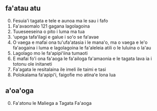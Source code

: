 ## fa'atau atu

0. Fesuia'i tagata e tele e aunoa ma le sau i fafo
1. Fa'avaomalo 121 gagana lagolagoina
2. Tuueseeseina o pito i luma ma tua
3. 'upega tafaʻilagi e galue i soʻo se faʻavae
4. O vaega e mafai ona tu'ufa'atasia i le mana'o, ma o vaega e le'o fa'aogaina i luma e lagolagoina le fa'aleleia atili o le luluina o la'au
5. Lagolago mo le faʻapipiʻiina tumaoti
6. E mafai fo'i ona fa'aoga le fa'ailoga fa'amaonia e le tagata lava ia i totonu ole initaneti
7. Fa'agata le resitalaina ile imeli ile taimi e tasi
8. Polokalama faʻapipiʻi, faigofie mo atinaʻe lona lua

## a'oa'oga

0. Fa'atonu le Maliega a Tagata Fa'aoga
